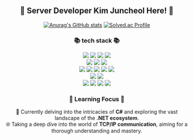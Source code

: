 
<h2 align="center">🚀 Server Developer Kim Juncheol Here! 🚀</h2>
<div align="center">

[![Anurag's GitHub stats](https://github-readme-stats.vercel.app/api?username=juncheolkim&hide_title=true&show_icons=true&include_all_commits=true&disable_animations=true&theme=vue)](https://github.com/anuraghazra/github-readme-stats)
[![Solved.ac Profile](http://mazassumnida.wtf/api/v2/generate_badge?boj=kimjoon)](https://solved.ac/kimjoon/)

</div>
<h3 align="center"> 📚 tech stack 📚 </h3>
<div align="center">
        <img src="https://img.shields.io/badge/JavaScript-F7DF1E.svg?style=for-the-badge&logo=JavaScript&logoColor=black">
        <img src="https://img.shields.io/badge/TypeScript-3178C6.svg?style=for-the-badge&logo=TypeScript&logoColor=white">
        <img src="https://img.shields.io/badge/Python-3776AB.svg?style=for-the-badge&logo=Python&logoColor=white">
        <img src="https://img.shields.io/badge/C%23-512BD4.svg?style=for-the-badge&logo=C%23&logoColor=white">
        <br>
        <img src="https://img.shields.io/badge/Redis-DC382D.svg?style=for-the-badge&logo=Redis&logoColor=white">
        <img src="https://img.shields.io/badge/MySQL-4479A1.svg?style=for-the-badge&logo=MySQL&logoColor=white">
        <img src="https://img.shields.io/badge/MongoDB-47A248.svg?style=for-the-badge&logo=MongoDB&logoColor=white">
        <br>
        <img src="https://img.shields.io/badge/Node.js-339933.svg?style=for-the-badge&logo=nodedotjs&logoColor=white">
        <img src="https://img.shields.io/badge/Express-000000.svg?style=for-the-badge&logo=Express&logoColor=white">
        <img src="https://img.shields.io/badge/Socket.io-010101.svg?style=for-the-badge&logo=socketdotio&logoColor=white">
        <img src="https://img.shields.io/badge/Django-092E20.svg?style=for-the-badge&logo=Django&logoColor=white">
        <img src="https://img.shields.io/badge/.NET-512BD4.svg?style=for-the-badge&logo=dotnet&logoColor=white">
        <br>
        <img src="https://img.shields.io/badge/React-61DAFB.svg?style=for-the-badge&logo=React&logoColor=black">
        <img src="https://img.shields.io/badge/Unity-FFFFFF.svg?style=for-the-badge&logo=Unity&logoColor=black">
        <br>
        <img src="https://img.shields.io/badge/linux-FCC624?style=for-the-badge&logo=linux&logoColor=black">
        <img src="https://img.shields.io/badge/Google%20Cloud-4285F4.svg?style=for-the-badge&logo=Google-Cloud&logoColor=white">
        <img src="https://img.shields.io/badge/Docker-2496ED.svg?style=for-the-badge&logo=Docker&logoColor=white">
        <img src="https://img.shields.io/badge/NGINX-009639.svg?style=for-the-badge&logo=NGINX&logoColor=white"/>
</div>
<h3 align="center"> 🚀 Learning Focus 🚀 </h3>
<div align="center">
    <p align="center">
        🌟 Currently delving into the intricacies of <strong>C#</strong> and exploring the vast landscape of the <strong>.NET ecosystem</strong>.
        <br>
        🌐 Taking a deep dive into the world of <strong>TCP/IP communication</strong>, aiming for a thorough understanding and mastery.
    </p>
</div>
